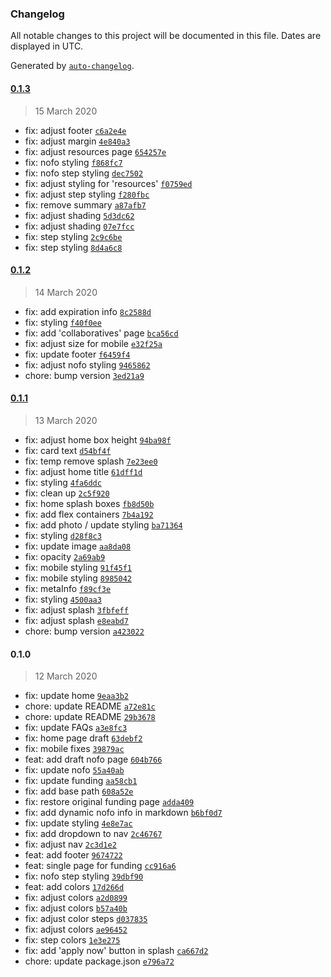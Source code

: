 ### Changelog

All notable changes to this project will be documented in this file. Dates are displayed in UTC.

Generated by [`auto-changelog`](https://github.com/CookPete/auto-changelog).

#### [0.1.3](https://github.com/ICJIA/r3-next/compare/0.1.2...0.1.3)

> 15 March 2020

- fix: adjust footer [`c6a2e4e`](https://github.com/ICJIA/r3-next/commit/c6a2e4e451a8d6626c3c3957f2de6157b742f789)
- fix: adjust margin [`4e840a3`](https://github.com/ICJIA/r3-next/commit/4e840a31588b3789f782c80c36b07c7cfa72e779)
- fix: adjust resources page [`654257e`](https://github.com/ICJIA/r3-next/commit/654257eec7b427c966b32bfd4cdd8de5e8896c86)
- fix: nofo styling [`f868fc7`](https://github.com/ICJIA/r3-next/commit/f868fc793bad39e6951429cf6b7c1b74c2160e22)
- fix: nofo step styling [`dec7502`](https://github.com/ICJIA/r3-next/commit/dec7502f502433e76ef11e103833db2335453383)
- fix: adjust styling for 'resources' [`f0759ed`](https://github.com/ICJIA/r3-next/commit/f0759ed1c053556364b30fdfd645131933b948ba)
- fix: adjust step styling [`f280fbc`](https://github.com/ICJIA/r3-next/commit/f280fbca435e00eace0a8d06dc187aead012ae9e)
- fix: remove summary [`a87afb7`](https://github.com/ICJIA/r3-next/commit/a87afb7f4153b447a888466e928f3e20d0019980)
- fix: adjust shading [`5d3dc62`](https://github.com/ICJIA/r3-next/commit/5d3dc6257188aee1aa178af392f05951ed54aa6f)
- fix: adjust shading [`07e7fcc`](https://github.com/ICJIA/r3-next/commit/07e7fcc86e28e69832da8d06ae755b58a4ff04e7)
- fix: step styling [`2c9c6be`](https://github.com/ICJIA/r3-next/commit/2c9c6bed2e7a802430ab15dccc3325065a6b58ee)
- fix: step styling [`8d4a6c8`](https://github.com/ICJIA/r3-next/commit/8d4a6c8d11853faf569160f643dccfc9e9348c25)

#### [0.1.2](https://github.com/ICJIA/r3-next/compare/0.1.1...0.1.2)

> 14 March 2020

- fix: add expiration info [`8c2588d`](https://github.com/ICJIA/r3-next/commit/8c2588d064f69be52c9797a2bbaf3931c4d14b53)
- fix: styling [`f40f0ee`](https://github.com/ICJIA/r3-next/commit/f40f0eed98e07f6f25eb389d01c8b57348ac9910)
- fix: add 'collaboratives' page [`bca56cd`](https://github.com/ICJIA/r3-next/commit/bca56cd62a4e94d3c8edda9bb801e6ee7664e3ee)
- fix: adjust size for mobile [`e32f25a`](https://github.com/ICJIA/r3-next/commit/e32f25aab93acadef29a2cbc52b8278dab9347a9)
- fix: update footer [`f6459f4`](https://github.com/ICJIA/r3-next/commit/f6459f42ecd5c3755f2561ba1af15c2c0aa4837e)
- fix: adjust nofo styling [`9465862`](https://github.com/ICJIA/r3-next/commit/946586272d93fc2dd5e81698a08bac6e62deae59)
- chore: bump version [`3ed21a9`](https://github.com/ICJIA/r3-next/commit/3ed21a978bd59c8615a678815ad588833f4a037d)

#### [0.1.1](https://github.com/ICJIA/r3-next/compare/0.1.0...0.1.1)

> 13 March 2020

- fix: adjust home box height [`94ba98f`](https://github.com/ICJIA/r3-next/commit/94ba98ffc84ed7270c41151e50a491af58895ef1)
- fix: card text [`d54bf4f`](https://github.com/ICJIA/r3-next/commit/d54bf4f8fffbe64e5445b37b6c75f0d56247e93d)
- fix: temp remove splash [`7e23ee0`](https://github.com/ICJIA/r3-next/commit/7e23ee028885a403fce2986c4de52fad2539f4b3)
- fix: adjust home title [`61dff1d`](https://github.com/ICJIA/r3-next/commit/61dff1d8e83bf4772b08eb3f446857db62046d8e)
- fix: styling [`4fa6ddc`](https://github.com/ICJIA/r3-next/commit/4fa6ddc15126627af1ba4e06ab81ad3979c7955e)
- fix: clean up [`2c5f920`](https://github.com/ICJIA/r3-next/commit/2c5f9201fbdd128e2634af0f8a4b077d6919348a)
- fix: home splash boxes [`fb8d50b`](https://github.com/ICJIA/r3-next/commit/fb8d50bfd87ff8f3c76be8a96a952a20c811435c)
- fix: add flex containers [`7b4a192`](https://github.com/ICJIA/r3-next/commit/7b4a1922a16e3438dbb0312486745465fa39e513)
- fix: add photo / update styling [`ba71364`](https://github.com/ICJIA/r3-next/commit/ba71364967b7c192a671260938b9aba7e2de653a)
- fix: styling [`d28f8c3`](https://github.com/ICJIA/r3-next/commit/d28f8c356e189b747963e778fe505394d374ab19)
- fix: update image [`aa8da08`](https://github.com/ICJIA/r3-next/commit/aa8da08ea6710cec75ad1329b67d9a777a947765)
- fix: opacity [`2a69ab9`](https://github.com/ICJIA/r3-next/commit/2a69ab9b5bf4410d77f52f95e9aaf219ee432a93)
- fix: mobile styling [`91f45f1`](https://github.com/ICJIA/r3-next/commit/91f45f1ffb7441c9aa72c3395682340296491b4b)
- fix: mobile styling [`8985042`](https://github.com/ICJIA/r3-next/commit/898504212436006c361879e9c0c5a3ce8108a105)
- fix: metaInfo [`f89cf3e`](https://github.com/ICJIA/r3-next/commit/f89cf3ef8f66cba7a6c86fa31531723450878cd2)
- fix: styling [`4500aa3`](https://github.com/ICJIA/r3-next/commit/4500aa3c09df9f21415732bbce3aad9ac2d8ec08)
- fix: adjust splash [`3fbfeff`](https://github.com/ICJIA/r3-next/commit/3fbfeff81aa19a39edf71af45d0f2de0438fc603)
- fix: adjust splash [`e8eabd7`](https://github.com/ICJIA/r3-next/commit/e8eabd7e06d11ff58bace3e949bb7922ea0d4477)
- chore: bump version [`a423022`](https://github.com/ICJIA/r3-next/commit/a423022ffc381311f4e4a2f7807ca00686bb5849)

#### 0.1.0

> 12 March 2020

- fix: update home [`9eaa3b2`](https://github.com/ICJIA/r3-next/commit/9eaa3b2c4e63b00f7009d9997d4008c82d175f05)
- chore: update README [`a72e81c`](https://github.com/ICJIA/r3-next/commit/a72e81c232fe787249e64a3b58288b71338a865d)
- chore: update README [`29b3678`](https://github.com/ICJIA/r3-next/commit/29b3678b6cb67fd495b54ea5ac35c4350bc9fd10)
- fix: update FAQs [`a3e8fc3`](https://github.com/ICJIA/r3-next/commit/a3e8fc3073e05df66cf91e524e1c11516cf04e7d)
- fix: home page  draft [`63debf2`](https://github.com/ICJIA/r3-next/commit/63debf242e3df8d7060721b53fe3242db394a392)
- fix: mobile fixes [`39879ac`](https://github.com/ICJIA/r3-next/commit/39879ac9e9b7e633f111981b365ae27f3e25d432)
- feat: add draft nofo page [`604b766`](https://github.com/ICJIA/r3-next/commit/604b766eb741e94728442a584c36fda7bdbc61cb)
- fix: update nofo [`55a40ab`](https://github.com/ICJIA/r3-next/commit/55a40ab47219110097889b4527ed9558bb48ebd6)
- fix: update funding [`aa58cb1`](https://github.com/ICJIA/r3-next/commit/aa58cb14691d11e5d7d4379aadeb0482d1c6bc3e)
- fix: add base path [`608a52e`](https://github.com/ICJIA/r3-next/commit/608a52e9f6d9777942ad6cba126e492f85f33e6b)
- fix: restore original funding page [`adda409`](https://github.com/ICJIA/r3-next/commit/adda40981b3f0fcfbcc5f385925c973ae1783651)
- fix: add dynamic nofo info in markdown [`b6bf0d7`](https://github.com/ICJIA/r3-next/commit/b6bf0d728d98f5f82b25b21b78a4b63c6f489003)
- fix: update styling [`4e8e7ac`](https://github.com/ICJIA/r3-next/commit/4e8e7ac1222ac1c8efa0dc33c2a131da201bfee4)
- fix: add dropdown to nav [`2c46767`](https://github.com/ICJIA/r3-next/commit/2c46767587036b815daa138f1e774209824843e8)
- fix: adjust nav [`2c3d1e2`](https://github.com/ICJIA/r3-next/commit/2c3d1e22116adfb28bd2688cc2c5b186d89bc2dd)
- feat: add footer [`9674722`](https://github.com/ICJIA/r3-next/commit/96747221ab7f4d623a47578687fae66b4407c499)
- feat: single page for funding [`cc916a6`](https://github.com/ICJIA/r3-next/commit/cc916a63a2e6da71512c3769695110dcc08f524b)
- fix: nofo step styling [`39dbf90`](https://github.com/ICJIA/r3-next/commit/39dbf90d7777292e8cba62dc5ea43f3c3a3db8b9)
- feat: add colors [`17d266d`](https://github.com/ICJIA/r3-next/commit/17d266dd6bdb499b233deafaa44a1b81ca124da0)
- fix: adjust colors [`a2d0899`](https://github.com/ICJIA/r3-next/commit/a2d08994667341edd83296563c1125cc5c623fc0)
- fix: adjust colors [`b57a40b`](https://github.com/ICJIA/r3-next/commit/b57a40bf7179cd50e45a5241170d6ad46f27d9e3)
- fix: adjust color steps [`d037835`](https://github.com/ICJIA/r3-next/commit/d037835071ac41e064c5b45de20e44482722cb70)
- fix: adjust colors [`ae96452`](https://github.com/ICJIA/r3-next/commit/ae9645258b9ce29ab5de6877e6f2157841b2cbcc)
- fix: step colors [`1e3e275`](https://github.com/ICJIA/r3-next/commit/1e3e275e8e4db0b9fbc93202208bea79facb8750)
- fix: add 'apply now' button in splash [`ca667d2`](https://github.com/ICJIA/r3-next/commit/ca667d22a2fe470c70d3a1f02f147ca63f0840d3)
- chore: update package.json [`e796a72`](https://github.com/ICJIA/r3-next/commit/e796a72e518e751c1537262c4c9c1a18a09ca402)
